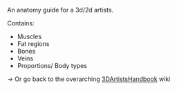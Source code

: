 An anatomy guide for a 3d/2d artists.

Contains:
- Muscles
- Fat regions
- Bones
- Veins
- Proportions/ Body types

-> Or go back to the overarching [3DArtistsHandbook](https://github.com/Epicrex/3DArtistsHandbook/wiki) wiki

